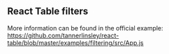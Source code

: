 ## React Table filters

More information can be found in the official example:
https://github.com/tannerlinsley/react-table/blob/master/examples/filtering/src/App.js
